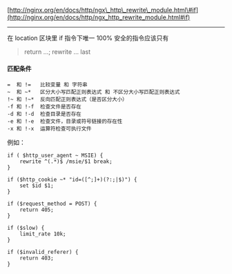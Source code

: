 [http://nginx.org/en/docs/http/ngx\_http\_rewrite\_module.html\#if](http://nginx.org/en/docs/http/ngx_http_rewrite_module.html#if)

---

在 location 区块里 if 指令下唯一 100% 安全的指令应该只有

> return …; rewrite … last

#### 匹配条件

```
=  和 !=   比较变量 和 字符串
~  和 ~*   区分大小写匹配正则表达式 和 不区分大小写匹配正则表达式
!~ 和 !~*  反向匹配正则表达式（是否区分大小）
-f 和 !-f  检查文件是否存在
-d 和 !-d  检查目录是否存在
-e 和 !-e  检查文件，目录或符号链接的存在性
-x 和 !-x  运算符检查可执行文件
```

例如：

```nginx
if ( $http_user_agent ~ MSIE) {
    rewrite ^(.*)$ /msie/$1 break;
}

if ($http_cookie ~* "id=([^;]+)(?:;|$)") {
    set $id $1;
}

if ($request_method = POST) {
    return 405;
}

if ($slow) {
    limit_rate 10k;
}

if ($invalid_referer) {
    return 403;
}
```



